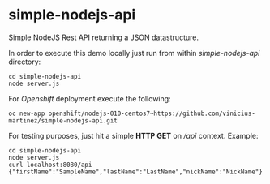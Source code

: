 # simple-nodejs-api

Simple NodeJS Rest API returning a JSON datastructure.

In order to execute this demo locally just run from within *simple-nodejs-api* directory:
```
cd simple-nodejs-api
node server.js
```

For *Openshift*  deployment execute the following:
```
oc new-app openshift/nodejs-010-centos7~https://github.com/vinicius-martinez/simple-nodejs-api.git
```

For testing purposes, just hit a simple **HTTP GET** on */api* context. Example:
```
cd simple-nodejs-api
node server.js
curl localhost:8080/api
{"firstName":"SampleName","lastName":"LastName","nickName":"NickName"}
```